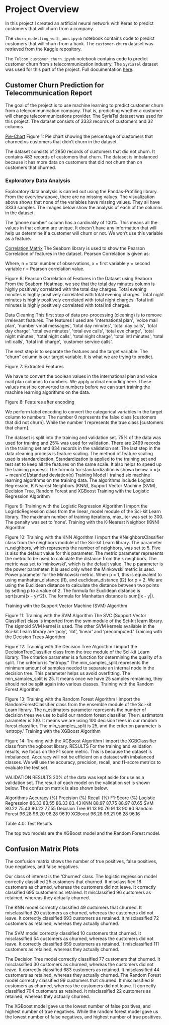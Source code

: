 # Project Overview
In this project I created an artificial neural network with Keras to predict customers that will churn from a company.

The  `churn_modelling_with_ann.ipynb` notebook contains code to predict customers that will churn from a bank. The `customer-churn` dataset was retrieved from the Kaggle repository.

The  `Telcom_customer_churn.ipynb` notebook contains code to predict customer churn from s telecommunication industry. The `SyriaTel` dataset was used for this part of the project.
Full documentation [here](https://docs.google.com/document/d/1iTzE5IaBaH0Bok__YcEkCfNt8kSNXVfgCu_wZNCW7fY/edit?usp=sharing).


## Customer Churn Prediction for Telecommunication Report

The goal of the project is to use machine learning to predict customer churn from a telecommunication company. That is, predicting whether a customer will change telecommunications provider. The SyriaTel dataset was used for this project. The dataset consists of 3333 records of customers and 32 columns.

[Pie-Chart](images/pie_chart.png)
Figure 1: Pie chart showing the percentage of customers that churned vs customers that didn’t churn in the dataset.

The dataset consists of 2850 records of customers that did not churn. It contains 483 records of customers that churn. The dataset is imbalanced because it has more data on customers that did not churn than on customers that churned.

### Exploratory Data Analysis
Exploratory data analysis is carried out using the Pandas-Profiling library. From the overview above, there are no missing values. The visualization above shows that none of the variables have missing values. They all have 3333 samples. The images below show the analysis of each of the columns in the dataset.

The ‘phone number’ column has a cardinality of 100%. This means all the values in that column are unique. It doesn’t have any information that will help us determine if a customer will churn or not. We won’t use this variable as a feature.


[Correlation Matrix](images/correlation_chart.png)
The Seaborn library is used to show the Pearson Correlation of features in the dataset. Pearson Correlation is given as:

Where, 
n = total number of observations,
x = first variable
y = second variable
r = Pearson correlation value.


Figure 6: Pearson Correlation of Features in the Dataset using Seaborn
From the Seaborn Heatmap, we see that the total day minutes column is highly positively correlated with the total day charges. Total evening minutes is highly positively correlated with total evening charges. Total night minutes is highly positively correlated with total night charges. Total intl minutes is highly positively correlated with total intl charges. 

Data Cleaning
This first step of data pre-processing (cleaning) is to remove irrelevant features. The features I used are 'international plan', 'voice mail plan', 'number vmail messages', 'total day minutes', 'total day calls', 'total day charge', 'total eve minutes', 'total eve calls', 'total eve charge', 'total night minutes', 'total night calls', 'total night charge', 'total intl minutes', 'total intl calls', 'total intl charge', 'customer service calls'.

The next step is to separate the features and the target variable. The “churn” column is our target variable. It is what we are trying to predict. 

Figure 7: Extracted Features



We have to convert the boolean values in the international plan and voice mail plan columns to numbers. We apply ordinal encoding here. These values must be converted to numbers before we can start training the machine learning algorithms on the data.


Figure 8: Features after encoding

We perform label encoding to convert the categorical variables in the target column to numbers. The number 0 represents the false class [customers that did not churn]. While the number 1 represents the true class [customers that churn]. 

The dataset is split into the training and validation set. 75% of the data was used for training and 25% was used for validation. There are 2499 records in the training set and 834 records in the validation set. The last step in the data cleaning process is feature scaling. The method of feature scaling used is standardization. Standardization is applied to the training set and test set to keep all the features on the same scale. It also helps to speed up the training process. The formula for standardization is shown below. 
x =[x − mean(x)]/standard deviation(x) 
Training Model
I trained six machine learning algorithms on the training data. The algorithms include Logistic Regression, K Nearest Neighbors (KNN), Support Vector Machine (SVM), Decision Tree, Random Forest and XGBoost
Training with the Logistic Regression Algorithm

Figure 9: Training with the Logistic Regression Algorithm
I import the LogisticRegression class from the linear_model module of the Sci-kit Learn library. The maximum number of training iterations, max_iter was set to 300. The penalty was set to ‘none’.
Training with the K-Nearest Neighbor (KNN) Algorithm

Figure 10: Training with the KNN Algorithm
I import the KNeighborsClassifier class from the neighbors module of the Sci-kit Learn library. The parameter n_neighbors, which represents the number of neighbors, was set to 5. Five is also the default value for this parameter. The metric parameter represents the metric to be used to calculate the distance from the k neighbors. The metric was set to ‘minkowski’, which is the default value. The p parameter is the power parameter. It is used only when the Minkowski metric is used. Power parameter for the Minkowski metric. When p = 1, this is equivalent to using manhattan_distance (l1), and euclidean_distance (l2) for p = 2. We are using the Euclidean distance to calculate the distance between two points by setting p to a value of 2. The formula for Euclidean distance is sqrt(sum((x - y)^2)). The formula for Manhattan distance is sum(|x - y|). 

Training with the Support Vector Machine (SVM) Algorithm

Figure 11: Training with the SVM Algorithm
The SVC (Support Vector Classifier) class is imported from the svm module of the Sci-kit learn library. The sigmoid SVM kernel is used. The other SVM kernels available in the Sci-kit Learn library are ‘poly’, ‘rbf’, ‘linear’ and ‘precomputed.’
Training with the Decision Trees Algorithm
 
Figure 12: Training with the Decision Tree Algorithm
I import the DecisionTreeClassifier class from the tree module of the Sci-kit Learn library. The criterion parameter is a function for determining the quality of a split. The criterion is “entropy.” The min_samples_split represents the minimum amount of samples needed to separate an internal node in the decision tree. This parameter helps us avoid overfitting. The min_samples_split  is 25. It means once we have 25 samples remaining, they should not be split again into various classes.
Training with the Random Forest Algorithm

Figure 13: Training with the Random Forest Algorithm
I import the RandomForestClassifier class from the ensemble module of the Sci-kit Learn library. The n_estimators parameter represents the number of decision trees we use to build our random forest classifier. The n_estimators parameter is 100. It means we are using 100 decision trees in our random forest classifier. The min_samples_split is 25, and the criterion parameter is ‘entropy.’ 
Training with the XGBoost Algorithm

Figure 14: Training with the XGBoost Algorithm
I import the XGBClassifier class from the xgboost library.
RESULTS
For the training and validation results, we focus on the F1 score metric. This is because the dataset is imbalanced. Accuracy will not be efficient on a dataset with imbalanced classes. We will use the accuracy, precision, recall, and f1-score metrics to evaluate the test set.

VALIDATION RESULTS
20% of the data was kept aside for use as a validation set. The result of each model on the validation set is shown below. The confusion matrix is also shown below.

Algorithms
Accuracy (%)
Precision (%)
Recall (%)
F1-Score (%)
Logistic Regression
86.33
83.55
86.33
83.43
KNN
88.97
87.75
88.97
87.65
SVM
80.22
75.43
80.22
77.55
Decision Tree
91.13
90.76
91.13
90.90
Random Forest
96.28
96.20
96.28
96.19
XGBoost
96.28
96.21
96.28
96.16

Table 4.0: Test Results



The top two models are the XGBoost model and the Random Forest model.          

## Confusion Matrix Plots
The confusion matrix shows the number of true positives, false positives, true negatives, and false negatives.

Our class of interest is the ‘Churned’ class. The logistic regression model correctly classified 25 customers that churned. It misclassified 18 customers as churned, whereas the customers did not leave. It correctly classified 695 customers as retained. It misclassified 96 customers as retained, whereas they actually churned.

The KNN model correctly classified 49 customers that churned. It misclassified 20 customers as churned, whereas the customers did not leave. It correctly classified 693 customers as retained. It misclassified 72 customers as retained, whereas they actually churned.

The SVM model correctly classified 10 customers that churned. It misclassified 54 customers as churned, whereas the customers did not leave. It correctly classified 659 customers as retained. It misclassified 111 customers as retained, whereas they actually churned.

The Decision Tree model correctly classified 77 customers that churned. It misclassified 30 customers as churned, whereas the customers did not leave. It correctly classified 683 customers as retained. It misclassified 44 customers as retained, whereas they actually churned.
The Random Forest model correctly classified 99 customers that churned. It misclassified 9 customers as churned, whereas the customers did not leave. It correctly classified 704 customers as retained. It misclassified 22 customers as retained, whereas they actually churned.

The XGBoost model gave us the lowest number of false positives, and highest number of true negatives. While the random forest model gave us the lowest number of false negatives, and highest number of true positives. 

